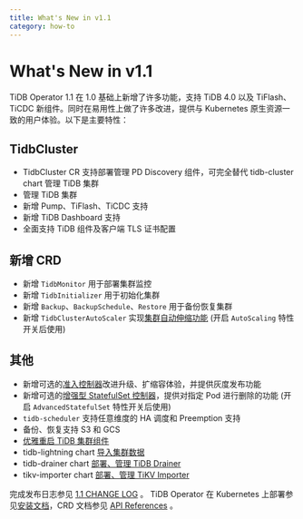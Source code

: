 ```yaml
---
title: What's New in v1.1
category: how-to
---
```


# What's New in v1.1

TiDB Operator 1.1 在 1.0 基础上新增了许多功能，支持 TiDB 4.0 以及 TiFlash、TiCDC 新组件。同时在易用性上做了许多改进，提供与 Kubernetes 原生资源一致的用户体验。以下是主要特性：

## TidbCluster

- TidbCluster CR 支持部署管理 PD Discovery 组件，可完全替代 tidb-cluster chart 管理 TiDB 集群
- 管理 TiDB 集群
- 新增 Pump、TiFlash、TiCDC 支持
- 新增 TiDB Dashboard  支持
- 全面支持 TiDB 组件及客户端 TLS 证书配置

## 新增 CRD

- 新增 `TidbMonitor` 用于部署集群监控
- 新增 `TidbInitializer` 用于初始化集群
- 新增 `Backup`、`BackupSchedule`、`Restore` 用于备份恢复集群
- 新增 `TidbClusterAutoScaler` 实现[集群自动伸缩功能](enable-tidb-cluster-auto-scaling.md) (开启 `AutoScaling` 特性开关后使用)

## 其他

- 新增可选的[准入控制器](enable-admission-webhook.md)改进升级、扩缩容体验，并提供灰度发布功能
- 新增可选的[增强型 StatefulSet 控制器](advanced-statefulset.md)，提供对指定 Pod 进行删除的功能 (开启 `AdvancedStatefulSet` 特性开关后使用)
- `tidb-scheduler` 支持任意维度的 HA 调度和 Preemption 支持
- 备份、恢复支持 S3 和 GCS
- [优雅重启 TiDB 集群组件](restart-a-tidb-cluster.md)
- tidb-lightning chart [导入集群数据](restore-data-using-tidb-lightning.md)
- tidb-drainer chart [部署、管理 TiDB Drainer](deploy-tidb-binlog.md#部署-drainer)
- tikv-importer chart [部署、管理 TiKV Importer](restore-data-using-tidb-lightning.md#部署-tikv-importer)

完成发布日志参见 [1.1 CHANGE LOG](https://github.com/pingcap/tidb-operator/blob/master/CHANGELOG-1.1.md) 。
TiDB Operator 在 Kubernetes 上部署参见[安装文档](#deploy-tidb-operator.md)，CRD 文档参见 [API References](#api-references.md) 。

